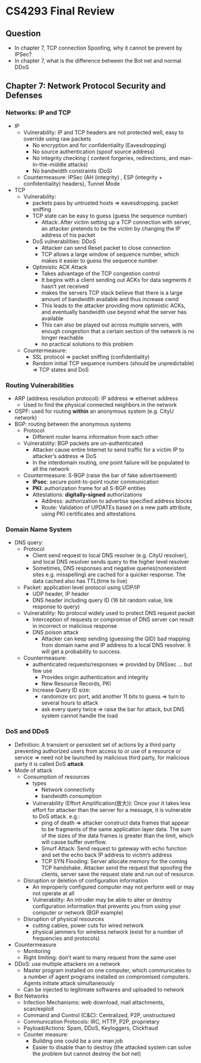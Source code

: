 # CS4293 Final Review

## Question

* In chapter 7, TCP connection Spoofing, why it cannot be prevent by IPSec?
* In chapter 7, what is the difference between the Bot net and normal DDoS

## Chapter 7: Network Protocol Security and Defenses

### Networks: IP and TCP

* IP
  * Vulnerability: IP and TCP headers are not protected well, easy to override using raw packets
    * No encryption and for confidentiality (Eavesdropping)
    * No source authentication (spoof source address)
    * No integrity checking ( content forgeries, redirections, and man-in-the-middle
      attacks)
    * No bandwidth constraints (DoS)
  * Countermeasure: IPSec (AH (integrity) , ESP (integrity + confidentiality) headers), Tunnel Mode
* TCP
  * Vulnerability:
    * packets pass by untrusted hosts => eavesdropping. packet sniffing 
    * TCP state can be easy to guess  (guess the sequence number)
      * Attack: After victim setting up a TCP connection with server, an attacker pretends to be the victim by changing the IP address of his packet
    * DoS vulnerabilities: DDoS
      * Attacker can send Reset packet to close connection
      * TCP allows a large window of sequence number, which makes it easier to guess the sequence number
    * Optimistic ACK Attack
      * Takes advantage of the TCP congestion control
      * It begins with a client sending out ACKs for data segments it hasn’t yet received
      * makes the servers TCP stack believe that there is a large amount of bandwidth available and thus increase cwnd
      * This leads to the attacker providing more optimistic ACKs, and eventually bandwidth use beyond what the server has available
      * This can also be played out across multiple servers, with enough congestion that a certain section of the network is no longer reachable
      * no practical solutions to this problem
  * Countermeasure: 
    * SSL protocol => packet sniffing (confidentiality)
    * Random initial TCP sequence numbers (should be unpredictable) => TCP states and DoS

### Routing Vulnerabilities

* ARP (address resolution protocol): IP address => ethernet address
  - Used to find the physical connected neighbors in the network
* OSPF: used for routing **within** an anonymous system (e.g. CityU network)
* BGP: routing between the anonymous systems
  * Protocol
    * Different router learns information from each other
  * Vulnerability: BGP packets are un-authenticated
    - Attacker cause entire Internet to send traffic for a victim IP to attacker’s address => DoS
    - In the interdomain routing, one point failure will be populated to all the network
  * Countermeasure: S-BGP (raise the bar of fake advertisement)
    - **IPsec**: secure point-to-point router communication
    - **PKI**: authorization frame for all S-BGP entities
    - Attestations: **digitally-signed** authorizations
      - Address: authorization to advertise specified address blocks
      - Route: Validation of UPDATEs based on a new path attribute, using PKI certificates and attestations

### Domain Name System

* DNS query:
  * Protocol
    * Client send request to local DNS resolver (e.g. CityU resolver), and local DNS resolver sends query to the higher level resolver
    * Sometimes, DNS responses and negative queries(nonexistent sites e.g. misspelling) are cached for a quicker response. The data cached also has TTL(time to live)
  * Packet: application level protocol using UDP/IP
    * UDP header, IP header
    * DNS header including query ID (16 bit random value, link response to query)
  * Vulnerability: No protocol widely used to protect DNS request packet
    * Interception of requests or compromise of DNS server can result in incorrect or malicious response 
    * DNS poison attack
      * Attacker can keep sending (guessing the QID) bad mapping from domain name and IP address to a local DNS resolver. It will get a probability to success.
  * Countermeasure: 
    * authenticated requests/responses => provided by DNSsec ... but few use
      * Provides origin authentication and integrity
      * New Resource Records, PKI
    * Increase Query ID size: 
      * randomize src port, add another 11 bits to guess => turn to several hours to attack
      * ask every query twice => raise the bar for attack, but DNS system cannot handle the load

### DoS and DDoS

* Definition: A transient or persistent set of actions by a third party preventing authorized users from access to or use of a resource or service => need not be launched by malicious third party, for malicious party it is called DoS **attack**
* Mode of attack
  * Consumption of resources
    * types
      * Network connectivity
      * bandwidth consumption
    * Vulnerability (Effort Amplification(放大)): Once your it takes less effort for attacker than the server for a message, it is vulnerable to DoS attack. e.g.:
      - ping of death => attacker construct data frames that appear to be fragments of the same application layer data. The sum of the sizes of the data frames is greater than the limit, which will cause buffer overflow. 
      - Smurf Attack: Send request to gateway with echo function and set the echo back IP address to victim’s address
      - TCP SYN Flooding: Server allocate memory for the coming TCP handshake. Attacker send the request that spoofing the clients, server save the request state and run out of resource.  
  * Disruption or deletion of configuration information
    * An improperly configured computer may not perform well or may not operate at all
    * Vulnerability: An intruder may be able to alter or destroy configuration information that prevents you from using your computer or network (BGP example)
  * Disruption of physical resources
    * cutting cables, power cuts for wired network
    * physical jammers for wireless network (exist for a number of frequencies and protocols)
* Countermeasure
  * Monitoring
  * Right limiting: don’t want to many request from the same user
* DDoS: use multiple attackers on a network
  * Master program installed on one computer, which communicates to a number of agent programs installed on compromised computers. Agents initiate attack simultaneously
  * Can be injected to legitimate softwares and uploaded to network
* Bot Networks
  * Infection Mechanisms: web download, mail attachments, scan/exploit
  * Command and Control (C&C): Centralized, P2P, unstructured
  * Communication Protocols: IRC, HTTP, P2P, proprietary
  * Payload/Actions: Spam, DDoS, Keyloggers, Clickfraud
  * Counter measure: 
    * Building one could be a one man job
    * Easier to disable than to destroy (the attacked system can solve the problem but cannot destroy the bot net)
